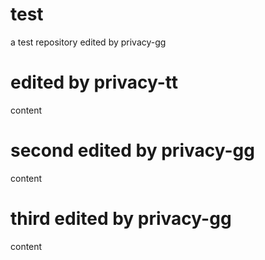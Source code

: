 # test
a test repository
edited by privacy-gg
# edited by privacy-tt
content
# second edited by privacy-gg
content
# third edited by privacy-gg
content